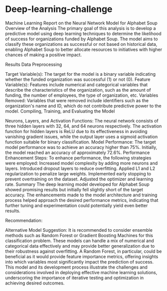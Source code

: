 # Deep-learning-challenge
Machine Learning
Report on the Neural Network Model for Alphabet Soup
Overview of the Analysis
The primary goal of this analysis is to develop a predictive model using deep learning techniques to determine the likelihood of success for organizations funded by Alphabet Soup. The model aims to classify these organizations as successful or not based on historical data, enabling Alphabet Soup to better allocate resources to initiatives with higher chances of making a positive impact.

Results
Data Preprocessing

Target Variable(s):
The target for the model is a binary variable indicating whether the funded organization was successful (1) or not (0).
Feature Variable(s):
Features include numerical and categorical variables that describe the characteristics of the organization, such as the amount of funding, the number of employees, the type of organization, etc.
Variables Removed:
Variables that were removed include identifiers such as the organization's name and ID, which do not contribute predictive power to the model.
Compiling, Training, and Evaluating the Model

Neurons, Layers, and Activation Functions:
The neural network consists of three hidden layers with 32, 64, and 64 neurons respectively. The activation function for hidden layers is ReLU due to its effectiveness in avoiding vanishing gradient issues, while the output layer uses a sigmoid activation function suitable for binary classification.
Model Performance:
The target model performance was to achieve an accuracy higher than 75%. Initially, the model reached an accuracy of approximately 72.6%.
Performance Enhancement Steps:
To enhance performance, the following strategies were employed:
Increased model complexity by adding more neurons and layers.
Introduced dropout layers to reduce overfitting.
Applied L1 and L2 regularization to penalize large weights.
Implemented early stopping to prevent overtraining on the dataset.
Adjusted the optimizer and learning rate.
Summary
The deep learning model developed for Alphabet Soup showed promising results but initially fell slightly short of the target accuracy. The enhancements made to the model architecture and training process helped approach the desired performance metrics, indicating that further tuning and experimentation could potentially yield even better results.

Recommendation:

Alternative Model Suggestion:
It is recommended to consider ensemble methods such as Random Forest or Gradient Boosting Machines for this classification problem. These models can handle a mix of numerical and categorical data effectively and may provide better generalization due to their robustness against overfitting.
A Random Forest, in particular, could be beneficial as it would provide feature importance metrics, offering insights into which variables most significantly impact the prediction of success.
This model and its development process illustrate the challenges and considerations involved in deploying effective machine learning solutions, underscoring the importance of iterative testing and optimization in achieving desired outcomes.






